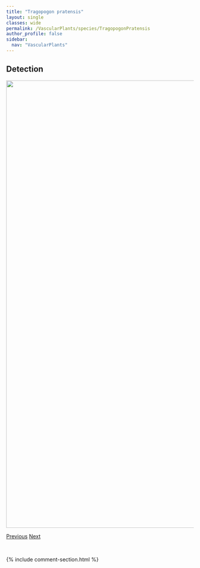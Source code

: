 ```yaml
---
title: "Tragopogon pratensis"
layout: single
classes: wide
permalink: /VascularPlants/species/TragopogonPratensis
author_profile: false
sidebar:
  nav: "VascularPlants"
---
```


<h2>Detection</h2>

<a href="https://drive.google.com/uc?export=view&id=11fGWTybYad4fz_r74ixjkGC-PsiIwr0R">
<img src="https://drive.google.com/uc?export=view&id=11fGWTybYad4fz_r74ixjkGC-PsiIwr0R" height = "1200" width = "800">
</a>


<a href="/DevelopmentWebsite/VascularPlants/species/TragopogonDubius" class="pagination--pager" title="Common Goat's Beard">Previous</a> <a href="/DevelopmentWebsite/VascularPlants/species/TrianthaGlutinosa" class="pagination--pager" title="Triantha glutinosa">Next</a>

<p>&nbsp;</p>

{% include comment-section.html %}
